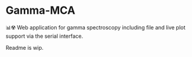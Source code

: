 # Gamma-MCA
📊☢️ Web application for gamma spectroscopy including file and live plot support via the serial interface.

Readme is wip.
